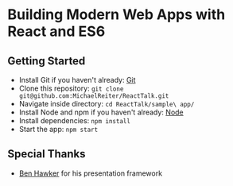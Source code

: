 # Building Modern Web Apps with React and ES6

## Getting Started

* Install Git if you haven't already: [Git](https://git-scm.com/book/en/v2/Getting-Started-Installing-Git)
* Clone this repository: `git clone git@github.com:MichaelReiter/ReactTalk.git`
* Navigate inside directory: `cd ReactTalk/sample\ app/`
* Install Node and npm if you haven't already: [Node](https://nodejs.org/en/)
* Install dependencies: `npm install`
* Start the app: `npm start`

## Special Thanks

* [Ben Hawker](https://github.com/hwkr) for his presentation framework
